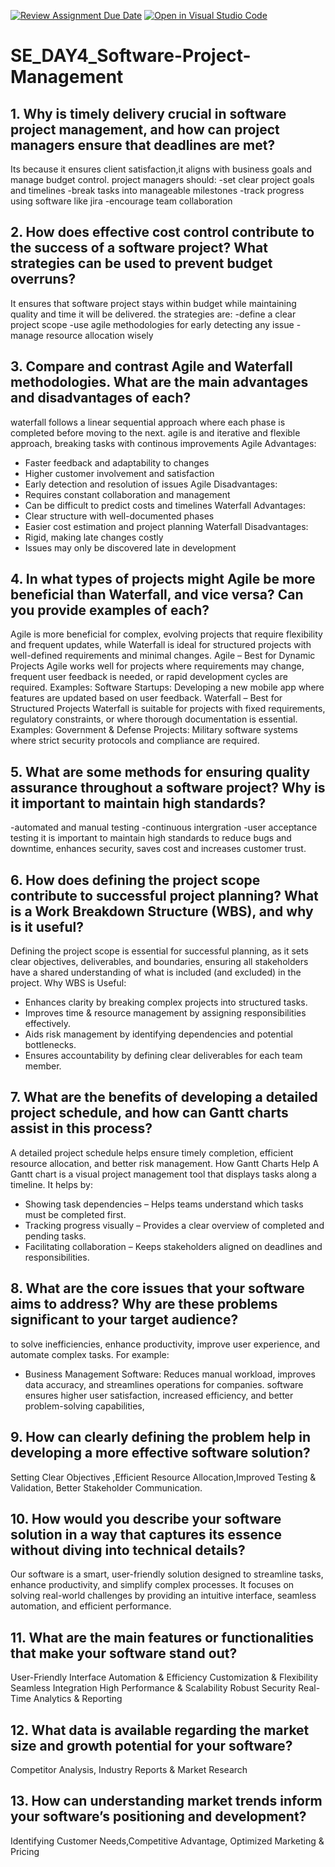 [![Review Assignment Due Date](https://classroom.github.com/assets/deadline-readme-button-22041afd0340ce965d47ae6ef1cefeee28c7c493a6346c4f15d667ab976d596c.svg)](https://classroom.github.com/a/9pw6JKcu)
[![Open in Visual Studio Code](https://classroom.github.com/assets/open-in-vscode-2e0aaae1b6195c2367325f4f02e2d04e9abb55f0b24a779b69b11b9e10269abc.svg)](https://classroom.github.com/online_ide?assignment_repo_id=18554095&assignment_repo_type=AssignmentRepo)
# SE_DAY4_Software-Project-Management
## 1. Why is timely delivery crucial in software project management, and how can project managers ensure that deadlines are met?
Its because it ensures client satisfaction,it aligns with business goals and manage budget control.
project managers should:
-set clear project goals and timelines
-break tasks into manageable milestones
-track progress using software like jira
-encourage team collaboration
## 2. How does effective cost control contribute to the success of a software project? What strategies can be used to prevent budget overruns?
It ensures that software project stays within budget while maintaining quality and time it will be delivered.
the strategies are:
-define a clear project scope
-use agile methodologies for early detecting any issue
-manage resource allocation wisely
## 3. Compare and contrast Agile and Waterfall methodologies. What are the main advantages and disadvantages of each?
waterfall follows a linear sequential approach where each phase is completed before moving to the next. 
agile is and iterative and flexible approach, breaking tasks with continous improvements
 Agile Advantages:
- Faster feedback and adaptability to changes
- Higher customer involvement and satisfaction
- Early detection and resolution of issues
  Agile Disadvantages:
- Requires constant collaboration and management
- Can be difficult to predict costs and timelines
   Waterfall Advantages:
- Clear structure with well-documented phases
- Easier cost estimation and project planning
  Waterfall Disadvantages:
- Rigid, making late changes costly
- Issues may only be discovered late in development
## 4. In what types of projects might Agile be more beneficial than Waterfall, and vice versa? Can you provide examples of each?
Agile is more beneficial for complex, evolving projects that require flexibility and frequent updates, while Waterfall is ideal for structured projects with well-defined requirements and minimal changes.
Agile – Best for Dynamic Projects
Agile works well for projects where requirements may change, frequent user feedback is needed, or rapid development cycles are required.
Examples:
Software Startups: Developing a new mobile app where features are updated based on user feedback.
Waterfall – Best for Structured Projects
Waterfall is suitable for projects with fixed requirements, regulatory constraints, or where thorough documentation is essential.
Examples:
Government & Defense Projects: Military software systems where strict security protocols and compliance are required.
## 5. What are some methods for ensuring quality assurance throughout a software project? Why is it important to maintain high standards?
-automated and manual testing 
-continuous intergration
-user acceptance testing
it is important to maintain high standards to reduce bugs and downtime, enhances security, saves cost and increases customer trust.

## 6. How does defining the project scope contribute to successful project planning? What is a Work Breakdown Structure (WBS), and why is it useful?
Defining the project scope is essential for successful planning, as it sets clear objectives, deliverables, and boundaries, ensuring all stakeholders have a shared understanding of what is included (and excluded) in the project. 
Why WBS is Useful:
- Enhances clarity by breaking complex projects into structured tasks.
- Improves time & resource management by assigning responsibilities effectively.
- Aids risk management by identifying dependencies and potential bottlenecks.
- Ensures accountability by defining clear deliverables for each team member.
## 7. What are the benefits of developing a detailed project schedule, and how can Gantt charts assist in this process?
A detailed project schedule helps ensure timely completion, efficient resource allocation, and better risk management.
How Gantt Charts Help
A Gantt chart is a visual project management tool that displays tasks along a timeline. It helps by:
- Showing task dependencies – Helps teams understand which tasks must be completed first.
- Tracking progress visually – Provides a clear overview of completed and pending tasks.
- Facilitating collaboration – Keeps stakeholders aligned on deadlines and responsibilities.
## 8. What are the core issues that your software aims to address? Why are these problems significant to your target audience?
 to solve inefficiencies, enhance productivity, improve user experience, and automate complex tasks.
 For example:
- Business Management Software: Reduces manual workload, improves data accuracy, and streamlines operations for companies.
  software ensures higher user satisfaction, increased efficiency, and better problem-solving capabilities,
## 9. How can clearly defining the problem help in developing a more effective software solution?
Setting Clear Objectives ,Efficient Resource Allocation,Improved Testing & Validation, Better Stakeholder Communication.
## 10. How would you describe your software solution in a way that captures its essence without diving into technical details?
Our software is a smart, user-friendly solution designed to streamline tasks, enhance productivity, and simplify complex processes. It focuses on solving real-world challenges by providing an intuitive interface, seamless automation, and efficient performance.
## 11. What are the main features or functionalities that make your software stand out?
 User-Friendly Interface 
 Automation & Efficiency 
 Customization & Flexibility 
 Seamless Integration 
 High Performance & Scalability 
 Robust Security 
 Real-Time Analytics & Reporting 
## 12. What data is available regarding the market size and growth potential for your software?
Competitor Analysis, Industry Reports & Market Research
## 13. How can understanding market trends inform your software’s positioning and development?
 Identifying Customer Needs,Competitive Advantage, Optimized Marketing & Pricing
